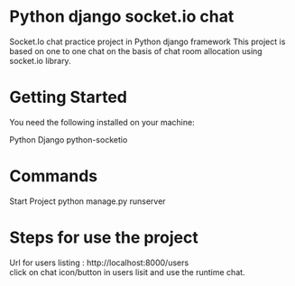 # Python django socket.io chat
Socket.Io chat practice project in Python django framework
This project is based on one to one chat on the basis of chat room allocation using socket.io library.


# Getting Started
You need the following installed on your machine:

Python
Django
python-socketio


# Commands
Start Project 
python manage.py runserver

# Steps for use the project
Url for users listing : http://localhost:8000/users  
click on chat icon/button in users lisit and use the runtime chat.
 
